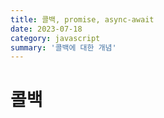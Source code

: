 ```yaml
---
title: 콜백, promise, async-await
date: 2023-07-18
category: javascript
summary: '콜백에 대한 개념'
---
```


# 콜백